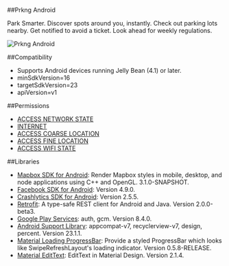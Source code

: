 ##Prkng Android

Park Smarter. Discover spots around you, instantly. Check out parking lots nearby. Get notified to avoid a ticket. Look ahead for weekly regulations.

![Prkng Android](https://github.com/ArnaudA/prkng-android/raw/master/prkng-project/prkng/src/main/web_hi_res_512.png)

##Compatibility
* Supports Android devices running Jelly Bean (4.1) or later.
* minSdkVersion=16
* targetSdkVersion=23
* apiVersion=v1

##Permissions
* [ACCESS NETWORK STATE](http://developer.android.com/reference/android/Manifest.permission.html#ACCESS_NETWORK_STATE)
* [INTERNET](http://developer.android.com/reference/android/Manifest.permission.html#INTERNET)
* [ACCESS COARSE LOCATION](http://developer.android.com/reference/android/Manifest.permission.html#ACCESS_COARSE_LOCATION)
* [ACCESS FINE LOCATION](http://developer.android.com/reference/android/Manifest.permission.html#ACCESS_FINE_LOCATION)
* [ACCESS WIFI STATE](http://developer.android.com/reference/android/Manifest.permission.html#ACCESS_WIFI_STATE)

##Libraries
* [Mapbox SDK for Android](https://github.com/mapbox/mapbox-gl-native): Render Mapbox styles in mobile, desktop, and node applications using C++ and OpenGL. 3.1.0-SNAPSHOT.
* [Facebook SDK for Android](https://developers.facebook.com/docs/android/): Version 4.9.0.
* [Crashlytics SDK for Android](https://fabric.io/kits/android/crashlytics/summary): Version 2.5.5.
* [Retrofit](http://square.github.io/retrofit/): A type-safe REST client for Android and Java. Version 2.0.0-beta3.
* [Google Play Services](http://developer.android.com/google/play-services/): auth, gcm. Version 8.4.0.
* [Android Support Library](http://developer.android.com/tools/support-library/): appcompat-v7, recyclerview-v7, design, percent. Version 23.1.1.
* [Material Loading ProgressBar](https://github.com/lsjwzh/MaterialLoadingProgressBar): Provide a styled ProgressBar which looks like SwipeRefreshLayout's loading indicator. Version 0.5.8-RELEASE.
* [Material EditText](https://github.com/rengwuxian/MaterialEditText): EditText in Material Design. Version 2.1.4.


